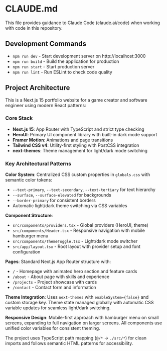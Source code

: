 # CLAUDE.md

This file provides guidance to Claude Code (claude.ai/code) when working with code in this repository.

## Development Commands

- `npm run dev` - Start development server on http://localhost:3000
- `npm run build` - Build the application for production
- `npm run start` - Start production server
- `npm run lint` - Run ESLint to check code quality

## Project Architecture

This is a Next.js 15 portfolio website for a game creator and software engineer using modern React patterns:

### Core Stack
- **Next.js 15**: App Router with TypeScript and strict type checking
- **HeroUI**: Primary UI component library with built-in dark mode support
- **Framer Motion**: Animations and page transitions
- **Tailwind CSS v4**: Utility-first styling with PostCSS integration
- **next-themes**: Theme management for light/dark mode switching

### Key Architectural Patterns

**Color System**: Centralized CSS custom properties in `globals.css` with semantic color tokens:
- `--text-primary`, `--text-secondary`, `--text-tertiary` for text hierarchy
- `--surface`, `--surface-elevated` for backgrounds
- `--border-primary` for consistent borders
- Automatic light/dark theme switching via CSS variables

**Component Structure**:
- `src/components/providers.tsx` - Global providers (HeroUI, theme)
- `src/components/Header.tsx` - Responsive navigation with mobile hamburger menu
- `src/components/ThemeToggle.tsx` - Light/dark mode switcher
- `src/app/layout.tsx` - Root layout with provider setup and font configuration

**Pages**: Standard Next.js App Router structure with:
- `/` - Homepage with animated hero section and feature cards
- `/about` - About page with skills and experience
- `/projects` - Project showcase with cards
- `/contact` - Contact form and information

**Theme Integration**: Uses `next-themes` with `enableSystem={false}` and custom storage key. Theme state managed globally with automatic CSS variable updates for seamless light/dark switching.

**Responsive Design**: Mobile-first approach with hamburger menu on small screens, expanding to full navigation on larger screens. All components use unified color variables for consistent theming.

The project uses TypeScript path mapping (`@/*` → `./src/*`) for clean imports and follows semantic HTML patterns for accessibility.